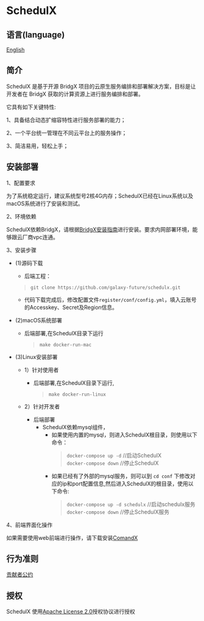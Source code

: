 # **SchedulX**


语言(language)
----

[English](https://github.com/galaxy-future/schedulx/blob/master/docs/EN-README.md)

简介
--------

SchedulX 是基于开源 BridgX 项目的云原生服务编排和部署解决方案，目标是让开发者在 BridgX 获取的计算资源上进行服务编排和部署。

它具有如下关键特性:

1、具备结合动态扩缩容特性进行服务部署的能力；

2、一个平台统一管理在不同云平台上的服务操作；

3、简洁易用，轻松上手；


安装部署
--------

1、配置要求

为了系统稳定运行，建议系统型号2核4G内存；SchedulX已经在Linux系统以及macOS系统进行了安装和测试。

2、环境依赖

SchedulX依赖BridgX，请根据[BridgX安装指南](https://github.com/galaxy-future/bridgx/blob/dev/README.md)进行安装。要求内网部署环境，能够跟云厂商vpc连通。

3、安装步骤

* (1)源码下载
  - 后端工程：
  > `git clone https://github.com/galaxy-future/schedulx.git`
  - 代码下载完成后，修改配置文件`register/conf/config.yml`，填入云账号的Accesskey、Secret及Region信息。

* (2)macOS系统部署
  - 后端部署,在SchedulX目录下运行
    > `make docker-run-mac`

* (3)Linux安装部署
  - 1）针对使用者
    - 后端部署,在SchedulX目录下运行,
      > `make docker-run-linux`

  - 2）针对开发者
    - 后端部署
      - SchedulX依赖mysql组件，
           - 如果使用内置的mysql，则进入SchedulX根目录，则使用以下命令：            
             > `docker-compose up -d`    //启动SchedulX <br>
             > `docker-compose down`    //停止SchedulX  <br>
           - 如果已经有了外部的mysql服务，则可以到 `cd conf` 下修改对应的ip和port配置信息,然后进入SchedulX的根目录，使用以下命令:
             > `docker-compose up -d schedulx`   //启动schedulx服务 <br>
             > `docker-compose down`     //停止SchedulX服务

4、前端界面化操作

如果需要使用web前端进行操作，请下载安装[ComandX](https://github.com/galaxy-future/comandx/blob/main/README.md)

行为准则
------
[贡献者公约](https://github.com/galaxy-future/schedulx/blob/master/CODE_OF_CONDUCT.md)

授权
-----

SchedulX 使用[Apache License 2.0](https://github.com/galaxy-future/schedulx/blob/master/README.md)授权协议进行授权
